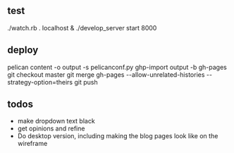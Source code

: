 ## test

./watch.rb . localhost &
./develop_server start 8000

## deploy

pelican content -o output -s pelicanconf.py
ghp-import output -b gh-pages
git checkout master
git merge gh-pages --allow-unrelated-histories --strategy-option=theirs
git push

## todos

- make dropdown text black
- get opinions and refine
- Do desktop version, including making the blog pages look like on the wireframe
